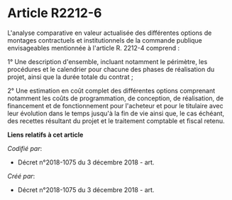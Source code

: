# Article R2212-6

L'analyse comparative en valeur actualisée des différentes options de montages contractuels et institutionnels de la commande
publique envisageables mentionnée à l'article R. 2212-4 comprend :

1° Une description d'ensemble, incluant notamment le périmètre, les procédures et le calendrier pour chacune des phases de
réalisation du projet, ainsi que la durée totale du contrat ;

2° Une estimation en coût complet des différentes options comprenant notamment les coûts de programmation, de conception, de
réalisation, de financement et de fonctionnement pour l'acheteur et pour le titulaire avec leur évolution dans le temps
jusqu'à la fin de vie ainsi que, le cas échéant, des recettes résultant du projet et le traitement comptable et fiscal
retenu.

**Liens relatifs à cet article**

_Codifié par_:

  - Décret n°2018-1075 du 3 décembre 2018 - art.

_Créé par_:

  - Décret n°2018-1075 du 3 décembre 2018 - art.
